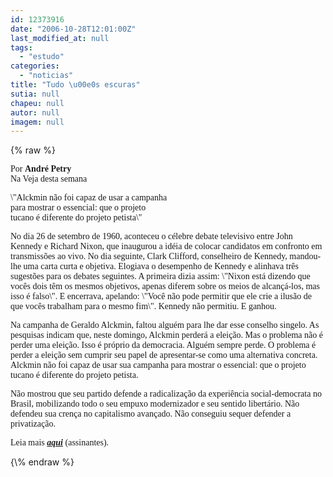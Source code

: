 ```yaml
---
id: 12373916
date: "2006-10-28T12:01:00Z"
last_modified_at: null
tags:
  - "estudo"
categories:
  - "noticias"
title: "Tudo \u00e0s escuras"
sutia: null
chapeu: null
autor: null
imagem: null
---
```

{\% raw %}
<p><P><FONT face=Verdana>Por <STRONG>André Petry</STRONG><BR>Na Veja desta semana</FONT></P></p>
<p><P><FONT face=Verdana>\"Alckmin não foi capaz de usar a campanha<BR>para mostrar o essencial: que o projeto<BR>tucano é diferente do projeto petista\"&nbsp;&nbsp; </FONT></P></p>
<p><P><FONT face=Verdana>No dia 26 de setembro de 1960, aconteceu o célebre debate televisivo entre John Kennedy e Richard Nixon, que inaugurou a idéia de colocar candidatos em confronto em transmissões ao vivo. No dia seguinte, Clark Clifford, conselheiro de Kennedy, mandou-lhe uma carta curta e objetiva. Elogiava o desempenho de Kennedy e alinhava três sugestões para os debates seguintes. A primeira dizia assim: \"Nixon está dizendo que vocês dois têm os mesmos objetivos, apenas diferem sobre os meios de alcançá-los, mas isso é falso\". E encerrava, apelando: \"Você não pode permitir que ele crie a ilusão de que vocês trabalham para o mesmo fim\". Kennedy não permitiu. E ganhou. </FONT></P></p>
<p><P><FONT face=Verdana>Na campanha de Geraldo Alckmin, faltou alguém para lhe dar esse conselho singelo. As pesquisas indicam que, neste domingo, Alckmin perderá a eleição. Mas o problema não é perder uma eleição. Isso é próprio da democracia. Alguém sempre perde. O problema é perder a eleição sem cumprir seu papel de apresentar-se como uma alternativa concreta. Alckmin não foi capaz de usar sua campanha para mostrar o essencial: que o projeto tucano é diferente do projeto petista. </FONT></P></p>
<p><P><FONT face=Verdana>Não mostrou que seu partido defende a radicalização da experiência social-democrata no Brasil, mobilizando todo o seu empuxo modernizador e seu sentido libertário. Não defendeu sua crença no capitalismo avançado. Não conseguiu sequer defender a privatização. </FONT></P></p>
<p><P><FONT face=Verdana>Leia mais <STRONG><EM><A href=\"https://veja.abril.uol.com.br/011106/andre_petry.html\" target=_blank>aqui</A></EM></STRONG> (assinantes).</FONT></P> </p>
{\% endraw %}